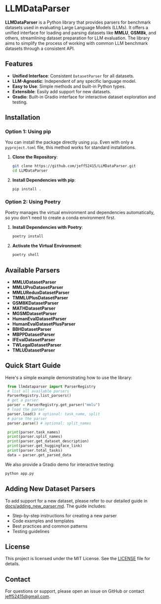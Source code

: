 # LLMDataParser

**LLMDataParser** is a Python library that provides parsers for benchmark datasets used in evaluating Large Language Models (LLMs). It offers a unified interface for loading and parsing datasets like **MMLU**, **GSM8k**, and others, streamlining dataset preparation for LLM evaluation. The library aims to simplify the process of working with common LLM benchmark datasets through a consistent API.

## Features

- **Unified Interface**: Consistent `DatasetParser` for all datasets.
- **LLM-Agnostic**: Independent of any specific language model.
- **Easy to Use**: Simple methods and built-in Python types.
- **Extensible**: Easily add support for new datasets.
- **Gradio**: Built-in Gradio interface for interactive dataset exploration and testing.

## Installation

### Option 1: Using pip

You can install the package directly using `pip`. Even with only a `pyproject.toml` file, this method works for standard installations.

1. **Clone the Repository**:

   ```bash
   git clone https://github.com/jeff52415/LLMDataParser.git
   cd LLMDataParser
   ```

1. **Install Dependencies with pip**:

   ```bash
   pip install .
   ```

### Option 2: Using Poetry

Poetry manages the virtual environment and dependencies automatically, so you don't need to create a conda environment first.

1. **Install Dependencies with Poetry**:

   ```bash
   poetry install
   ```

1. **Activate the Virtual Environment**:

   ```bash
   poetry shell
   ```

## Available Parsers

- **MMLUDatasetParser**
- **MMLUProDatasetParser**
- **MMLUReduxDatasetParser**
- **TMMLUPlusDatasetParser**
- **GSM8KDatasetParser**
- **MATHDatasetParser**
- **MGSMDatasetParser**
- **HumanEvalDatasetParser**
- **HumanEvalDatasetPlusParser**
- **BBHDatasetParser**
- **MBPPDatasetParser**
- **IFEvalDatasetParser**
- **TWLegalDatasetParser**
- **TMLUDatasetParser**

## Quick Start Guide

Here's a simple example demonstrating how to use the library:

```python
 from llmdataparser import ParserRegistry
 # list all available parsers
 ParserRegistry.list_parsers()
 # get a parser
 parser = ParserRegistry.get_parser("mmlu")
 # load the parser
 parser.load() # optional: task_name, split
 # parse the parser
 parser.parse() # optional: split_names

 print(parser.task_names)
 print(parser.split_names)
 print(parser.get_dataset_description)
 print(parser.get_huggingface_link)
 print(parser.total_tasks)
 data = parser.get_parsed_data
```

We also provide a Gradio demo for interactive testing:

```bash
python app.py
```

## Adding New Dataset Parsers

To add support for a new dataset, please refer to our detailed guide in [docs/adding_new_parser.md](docs/adding_new_parser.md). The guide includes:

- Step-by-step instructions for creating a new parser
- Code examples and templates
- Best practices and common patterns
- Testing guidelines

## License

This project is licensed under the MIT License. See the [LICENSE](LICENSE) file for details.

## Contact

For questions or support, please open an issue on GitHub or contact [jeff52415@gmail.com](mailto:jeff52415@gmail.com).
